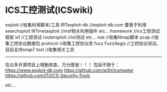 # ICS工控测试(ICSwiki)
exploit    //收集利用脚本/工具
    IRTexploit-db    //exploit-db.com
        要善于利用searchsploit
    IRTmetasploit    //msf相关利用插件
    etc…
framework    //ics工控测试框架
    isf    //工控测试
    routersploit    //iot测试
    etc…
nse    //收集Nmap脚本
pcap    //收集工控协议数据包
protocol    //收集工控协议库
    fuzz
        FuzzAegis    //工控协议测试。目前支持snap7
tool    //收集相关工具

***
在众多开源项目上增删改查，万分感谢！！！
包括不限于：
https://www.exploit-db.com
https://github.com/w3h/icsmaster
https://github.com/ITI/ICS-Security-Tools
  
etc...